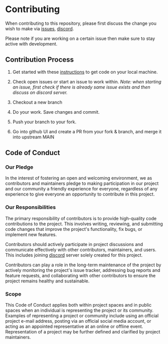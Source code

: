 # Contributing

When contributing to this repository, please first discuss the change you wish to make via [issues](https://github.com/webdevcody/code-racer/issues), [discord](https://discord.gg/4kGbBaa). 

Please note if you are working on a certain issue then make sure to stay active with development.

## Contribution Process

1. Get started with these [instructions](https://github.com/webdevcody/code-racer#installation) to get code on your local machine.
2. Check open issues or start an issue to work within.
*Note: when starting an issue, first check if there is already  same issue exists and then discuss on discord server.*

4. Checkout a new branch
5. Do your work. Save changes and commit.
6. Push your branch to your fork.
7. Go into github UI and create a PR from your fork & branch, and merge it into upstream MAIN


## Code of Conduct

### Our Pledge

In the interest of fostering an open and welcoming environment, we as
contributors and maintainers pledge to making participation in our project and
our community a friendly experience for everyone, regardless of any experience to give everyone an opportunity to contribute in this project.

### Our Responsibilities

The primary responsibility of contributors is to provide high-quality code contributions to the project. This involves writing, reviewing, and submitting code changes that improve the project's functionality, fix bugs, or implement new features.

Contributors should actively participate in project discussions and communicate effectively with other contributors, maintainers, and users. This includes joining [discord](https://discord.gg/4kGbBaa) server solely created for this project.

Contributors can play a role in the long-term maintenance of the project by actively monitoring the project's issue tracker, addressing bug reports and feature requests, and collaborating with other contributors to ensure the project remains healthy and sustainable.

### Scope

This Code of Conduct applies both within project spaces and in public spaces
when an individual is representing the project or its community. Examples of
representing a project or community include using an official project e-mail
address, posting via an official social media account, or acting as an appointed
representative at an online or offline event. Representation of a project may be
further defined and clarified by project maintainers.

